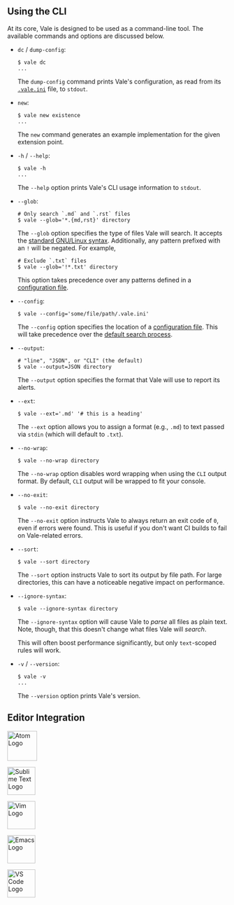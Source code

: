## Using the CLI

At its core, Vale is designed to be used as a command-line tool. The available
commands and options are discussed below.

- `dc` / `dump-config`:

    ```shell
    $ vale dc
    ...
    ```

    The `dump-config` command prints Vale's configuration, as read from its
    [`.vale.ini`](https://errata-ai.github.io/vale/config/) file, to `stdout`.

- `new`:

    ```shell
    $ vale new existence
    ...
    ```

    The `new` command generates an example implementation for the given
    extension point.

- `-h` / `--help`:

    ```shell
    $ vale -h
    ...
    ```

    The `--help` option prints Vale's CLI usage information to `stdout`.

- `--glob`:

    ```shell
    # Only search `.md` and `.rst` files
    $ vale --glob='*.{md,rst}' directory
    ```

    The `--glob` option specifies the type of files Vale will search. It
    accepts the [standard GNU/Linux syntax](https://github.com/gobwas/glob).
    Additionally, any pattern prefixed with an `!` will be negated. For example,

    ```shell
    # Exclude `.txt` files
    $ vale --glob='!*.txt' directory
    ```

    This option takes precedence over any patterns defined in a
    [configuration file](https://errata-ai.github.io/vale/config/).

- `--config`:

    ```shell
    $ vale --config='some/file/path/.vale.ini'
    ```

    The `--config` option specifies the location of a
    [configuration file]((https://errata-ai.github.io/vale/config/)). This will
    take precedence over the [default search process](https://errata-ai.github.io/vale/config/#basics).

- `--output`:

    ```shell
    # "line", "JSON", or "CLI" (the default)
    $ vale --output=JSON directory
    ```

    The `--output` option specifies the format that Vale will use to report its
    alerts.

- `--ext`:

    ```shell
    $ vale --ext='.md' '# this is a heading'
    ```

    The `--ext` option allows you to assign a format (e.g., `.md`) to text passed via
    `stdin` (which will default to `.txt`).

- `--no-wrap`:

    ```shell
    $ vale --no-wrap directory
    ```

    The `--no-wrap` option disables word wrapping when using the `CLI` output
    format. By default, `CLI` output will be wrapped to fit your console.

- `--no-exit`:

    ```shell
    $ vale --no-exit directory
    ```

    The `--no-exit` option instructs Vale to always return an exit code of `0`,
    even if errors were found. This is useful if you don't want CI builds to
    fail on Vale-related errors.

- `--sort`:

    ```shell
    $ vale --sort directory
    ```

    The `--sort` option instructs Vale to sort its output by file path. For
    large directories, this can have a noticeable negative impact on performance.

- `--ignore-syntax`:

    ```shell
    $ vale --ignore-syntax directory
    ```

    The `--ignore-syntax` option will cause Vale to *parse* all files as plain
    text. Note, though, that this doesn't change what files Vale will *search*.

    This will often boost performance significantly, but only `text`-scoped
    rules will work.

- `-v` / `--version`:

    ```shell
    $ vale -v
    ...
    ```

    The `--version` option prints Vale's version.

## Editor Integration

<!-- vale docs.Branding = NO -->

<p>
<a href="https://github.com/TimKam/atomic-vale"><img alt="Atom Logo" src="../img/atom.png" title="Atom" width="68" height="68"></a>

<a href="https://packagecontrol.io/packages/SublimeLinter-contrib-vale"><img alt="Sublime Text Logo" src="../img/sublime.png" title="Sublime Text" width="64" height="64"></a>

<a href="https://github.com/w0rp/ale"><img alt="Vim Logo" src="../img/vim.png" title="Vim (ALE)" width="64" height="64"></a>

<a href="https://github.com/abingham/flycheck-vale"><img alt="Emacs Logo" src="../img/emacs.png" title="Emacs" width="64" height="64"></a>

<a href="https://github.com/testthedocs/vscode-vale"><img alt="VS Code Logo" src="../img/vscode.png" title="Visual Studio Code" width="64" height="64"></a>
</p>

<!-- vale docs.Branding = YES -->
